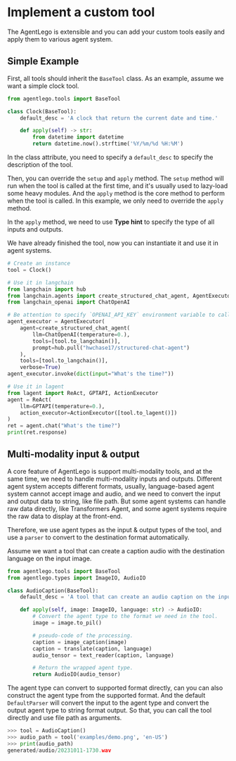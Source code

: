 # Implement a custom tool

The AgentLego is extensible and you can add your custom tools easily and apply them to various agent system.

## Simple Example

First, all tools should inherit the `BaseTool` class. As an example, assume we want a simple clock tool.

```python
from agentlego.tools import BaseTool

class Clock(BaseTool):
    default_desc = 'A clock that return the current date and time.'

    def apply(self) -> str:
        from datetime import datetime
        return datetime.now().strftime('%Y/%m/%d %H:%M')
```

In the class attribute, you need to specify a `default_desc` to specify the description of the tool.

Then, you can override the `setup` and `apply` method. The `setup` method will run when the tool is called at
the first time, and it's usually used to lazy-load some heavy modules. And the `apply` method is the core
method to perform when the tool is called. In this example, we only need to override the `apply` method.

In the `apply` method, we need to use **Type hint** to specify the type of all inputs and outputs.

We have already finished the tool, now you can instantiate it and use it in agent systems.

```python
# Create an instance
tool = Clock()

# Use it in langchain
from langchain import hub
from langchain.agents import create_structured_chat_agent, AgentExecutor
from langchain_openai import ChatOpenAI

# Be attention to specify `OPENAI_API_KEY` environment variable to call ChatGPT.
agent_executor = AgentExecutor(
    agent=create_structured_chat_agent(
        llm=ChatOpenAI(temperature=0.),
        tools=[tool.to_langchain()],
        prompt=hub.pull("hwchase17/structured-chat-agent")
    ),
    tools=[tool.to_langchain()],
    verbose=True)
agent_executor.invoke(dict(input="What's the time?"))

# Use it in lagent
from lagent import ReAct, GPTAPI, ActionExecutor
agent = ReAct(
    llm=GPTAPI(temperature=0.),
    action_executor=ActionExecutor([tool.to_lagent()])
)
ret = agent.chat("What's the time?")
print(ret.response)
```

## Multi-modality input & output

A core feature of AgentLego is support multi-modality tools, and at the same time, we need to handle
multi-modality inputs and outputs. Different agent system accepts different formats, usually, language-based
agent system cannot accept image and audio, and we need to convert the input and output data to string, like
file path. But some agent systems can handle raw data directly, like Transformers Agent, and some agent
systems require the raw data to display at the front-end.

Therefore, we use agent types as the input & output types of the tool, and use a `parser` to convert to the
destination format automatically.

Assume we want a tool that can create a caption audio with the destination language on the input image.

```python
from agentlego.tools import BaseTool
from agentlego.types import ImageIO, AudioIO

class AudioCaption(BaseTool):
    default_desc = 'A tool that can create an audio caption on the input image with the specified language.'

    def apply(self, image: ImageIO, language: str) -> AudioIO:
        # Convert the agent type to the format we need in the tool.
        image = image.to_pil()

        # pseudo-code of the processing.
        caption = image_caption(image)
        caption = translate(caption, language)
        audio_tensor = text_reader(caption, language)

        # Return the wrapped agent type.
        return AudioIO(audio_tensor)
```

The agent type can convert to supported format directly, can you can also construct the agent type from the
supported format. And the default `DefaultParser` will convert the input to the agent type and convert the
output agent type to string format output. So that, you can call the tool directly and use file path as
arguments.

```python
>>> tool = AudioCaption()
>>> audio_path = tool('examples/demo.png', 'en-US')
>>> print(audio_path)
generated/audio/20231011-1730.wav
```
